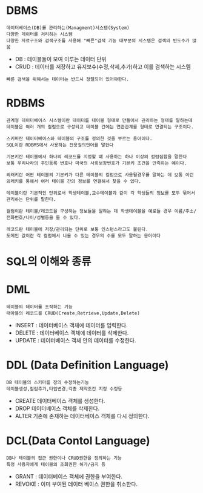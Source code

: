 # DBMS
````
데이터베이스(DB)를 관리하는(Managment)시스템(System)
다양한 데이터를 처리하는 시스템
다양한 자료구조와 검색구조를 사용해 "빠른"검색 기능 대부분의 시스템은 검색의 빈도수가 많음
````
- DB : 테이블들이 모여 이루는 데이터 단위
- CRUD : 데이터를 저장하고 유지보수(수정,삭제,추가)하고 이를 검색하는 시스템
````
빠른 검색을 위해서는 데이터는 반드시 정렬되어 있어야한다.
````
# RDBMS
````
관계형 데이터베이스 시스템이란 데이터를 테이블 형태로 만들어서 관리하는 형태를 말하는데 테이블은 여러 개의 컬럼으로 구성되고 테이블 간에는 연관관계를 형태로 연결되는 구조이다.
````
````
스키마란 데이터베이스와 테이블의 구조를 정의한 것을 부르는 용어이다.
SQL이란 RDBMS에서 사용하는 전용질의언어를 말한다

기본키란 테이블에서 하나의 레코드를 지정할 떄 사용하는 하나 이상의 컬럼집합을 말한다
보통 우리나라의 주민등록 번호나 미국의 사회보장번호가 기본키 조건을 만족하는 예이다.

외래키란 어떤 테이블의 기본키가 다른 테이블의 컬럼으로 사용될경우를 말하는 데 보통 이런 외래키를 통해서 여러 테이블 간의 정보를 연결해서 찾을 수 있다.
````
````
테이블이란 기본적인 단위로서 학생테이블,교수테이블과 같이 각 학생들의 정보를 모두 묶어서 관리하는 단위를 말한다.

컬럼이란 테이블/레코드을 구성하는 정보들을 말하는 데 학생테이블을 예로들 경우 이름/주소/전화번호/나이/성별등을 들 수 있다.
````
````
레코드란 테이블에 저장/관리되는 단위로 보통 인스턴스라고도 불린다.
도메인 값이란 각 컬럼에서 나올 수 있는 경우의 수를 모두 말하는 용어이다
````
# SQL의 이해와 종류
# DML
````
테이블의 데이터를 조작하는 기능
태아블의 레코드를 CRUD(Create,Retrieve,Update,Delete)
````
- INSERT : 데이터베이스 객체에 데이터를 입력한다.
- DELETE : 데이터베이스 객체에 데이터를 삭제한다.
- UPDATE : 데이터베이스 객체 안의 데이터를 수정한다.
# DDL (Data Definition Language)
````
DB 테이블의 스키마를 정의 수정하는기능
테이블생성,컬럼추가,타입변경,각종 제약조건 지정 수정등
````
- CREATE 데이터베이스 객체를 생성한다.
- DROP 데이터베이스 객체를 삭제한다.
- ALTER 기존에 존재하는 데이터베이스 객체를 다시 정의한다.
# DCL(Data Contol Language)
````
DB나 테이블의 접근 권한이나 CRUD권한을 정의하는 기능
특정 사용자에게 테이블의 조회권한 허가/금지 등
````
- GRANT : 데이터베이스 객체에 권한을 부여한다.
- REVOKE : 이미 부여된 데이터 베이스 권한을 취소한다.
